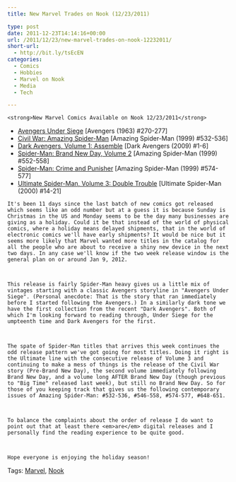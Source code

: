 ```yaml
---
title: New Marvel Trades on Nook (12/23/2011)

type: post
date: 2011-12-23T14:14:16+00:00
url: /2011/12/23/new-marvel-trades-on-nook-12232011/
short-url:
  - http://bit.ly/tsEcEN
categories:
  - Comics
  - Hobbies
  - Marvel on Nook
  - Media
  - Tech

---
```

    <strong>New Marvel Comics Available on Nook 12/23/2011</strong>
  
  
  <ul>
    <li>
      <a href="http://www.barnesandnoble.com/w/avengers-under-siege-roger-stern/1107091577?ean=9780785170136&#038;x=39082312&#038;" target="_blank">Avengers Under Siege</a> [Avengers (1963) #270-277]
    </li>
    <li>
      <a href="http://www.barnesandnoble.com/w/civil-war-ron-garney/1015226532?ean=9780785170259&#038;x=13082312&#038;" target="_blank">Civil War: Amazing Spider-Man</a> [Amazing Spider-Man (1999) #532-536]
    </li>
    <li>
      <a href="http://www.barnesandnoble.com/w/dark-avengers-volume-1-mike-deodato/1026330495?ean=9780785170334&#038;x=33082312&#038;" target="_blank">Dark Avengers, Volume 1: Assemble</a> [Dark Avengers (2009) #1-6]
    </li>
    <li>
      <a href="http://www.barnesandnoble.com/w/spider-man-phil-jimenez/1026330591?ean=9780785171010&#038;x=32082312&#038;" target="_blank" target="_blank">Spider-Man: Brand New Day, Volume 2</a> [Amazing Spider-Man (1999) #552-558]
    </li>
    <li>
      <a href="http://www.barnesandnoble.com/w/spider-man-barry-kitson/1015215048?ean=9780785171034&#038;x=15082312&#038;" target="_blank">Spider-Man: Crime and Punisher</a> [Amazing Spider-Man (1999) #574-577]
    </li>
    <li>
      <a href="http://www.barnesandnoble.com/w/ultimate-spider-man-volume-3-brian-michael-bendis/1101057772?ean=9780785171195&#038;x=59082312&#038;" target="_blank">Ultimate Spider-Man, Volume 3: Double Trouble</a> [Ultimate Spider-Man (2000) #14-21]
    </li>
  </ul>
  
  
    It's been 11 days since the last batch of new comics got released which seems like an odd number but at a guess it is because Sunday is Christmas in the US and Monday seems to be the day many businesses are giving as a holiday. Could it be that instead of the world of physical comics, where a holiday means delayed shipments, that in the world of electronic comics we'll have early shipments? It would be nice but it seems more likely that Marvel wanted more titles in the catalog for all the people who are about to receive a shiny new device in the next two days. In any case we'll know if the two week release window is the general plan on or around Jan 9, 2012.
  
  
  
    This release is fairly Spider-Man heavy gives us a little mix of vintages starting with a classic Avengers storyline in "Avengers Under Siege". (Personal anecdote: That is the story that ran immediately before I started following the Avengers.) In a similarly dark tone we have the first collection from the recent "Dark Avengers". Both of which I'm looking forward to reading through, Under Siege for the umpteenth time and Dark Avengers for the first.
  
  
  
    The spate of Spider-Man titles that arrives this week continues the odd release pattern we've got going for most titles. Doing it right is the Ultimate line with the consecutive release of Volume 3 and continuing to make a mess of things is the release of the Civil War story (Pre-Brand New Day), the second volume immediately following Brand New Day, and a volume long AFTER Brand New Day (though previous to "Big Time" released last week), but still no Brand New Day. So for those of you keeping track that gives us the following contemporary issues of Amazing Spider-Man: #532-536, #546-558, #574-577, #648-651.
  
  
  
    To balance the complaints about the order of release I do want to point out that at least there <em>are</em> digital releases and I personally find the reading experience to be quite good.
  
  
  
    Hope everyone is enjoying the holiday season!
  
</div>

<div class="st-post-tags">
  Tags: <a href="http://www.cavort.org/tag/marvel/" title="Marvel" rel="tag">Marvel</a>, <a href="http://www.cavort.org/tag/nook/" title="Nook" rel="tag">Nook</a><br />
</div>
